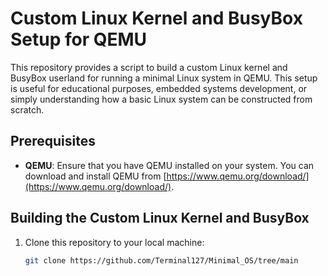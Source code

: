 # Custom Linux Kernel and BusyBox Setup for QEMU

This repository provides a script to build a custom Linux kernel and BusyBox userland for running a minimal Linux system in QEMU. This setup is useful for educational purposes, embedded systems development, or simply understanding how a basic Linux system can be constructed from scratch.

## Prerequisites

- **QEMU**: Ensure that you have QEMU installed on your system. You can download and install QEMU from [https://www.qemu.org/download/](https://www.qemu.org/download/).

## Building the Custom Linux Kernel and BusyBox

1. Clone this repository to your local machine:

   ```bash
   git clone https://github.com/Terminal127/Minimal_OS/tree/main
